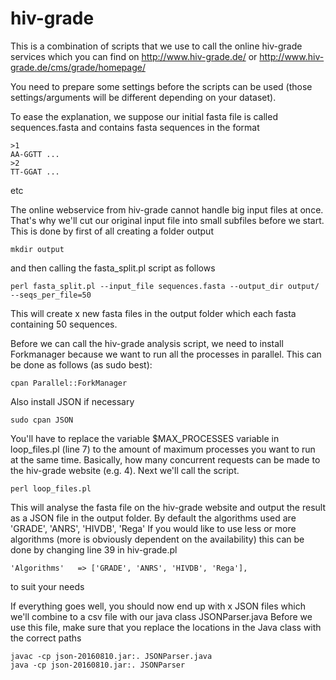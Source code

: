 # hiv-grade

This is a combination of scripts that we use to call the online hiv-grade services which you can find on http://www.hiv-grade.de/ or http://www.hiv-grade.de/cms/grade/homepage/

You need to prepare some settings before the scripts can be used (those settings/arguments will be different depending on your dataset).

To ease the explanation, we suppose our initial fasta file is called sequences.fasta and contains fasta sequences in the format

```
>1
AA-GGTT ...
>2
TT-GGAT ...
```

etc

The online webservice from hiv-grade cannot handle big input files at once. That's why we'll cut our original input file into small subfiles before we start.
This is done by first of all creating a folder output
```
mkdir output
```
and then calling the fasta_split.pl script as follows
```
perl fasta_split.pl --input_file sequences.fasta --output_dir output/ --seqs_per_file=50
```

This will create x new fasta files in the output folder which each fasta containing 50 sequences.

Before we can call the hiv-grade analysis script, we need to install Forkmanager because we want to run all the processes in parallel.
This can be done as follows (as sudo best):
```
cpan Parallel::ForkManager
```
Also install JSON if necessary
```
sudo cpan JSON
```


You'll have to replace the variable $MAX_PROCESSES variable in loop_files.pl (line 7) to the amount of maximum processes you want to run at the same time. Basically, how many concurrent requests can be made to the hiv-grade website (e.g. 4).
Next we'll call the script.
```
perl loop_files.pl
```

This will analyse the fasta file on the hiv-grade website and output the result as a JSON file in the output folder.
By default the algorithms used are 'GRADE', 'ANRS', 'HIVDB', 'Rega'
If you would like to use less or more algorithms (more is obviously dependent on the availability) this can be done by changing line 39 in hiv-grade.pl
```
'Algorithms'   => ['GRADE', 'ANRS', 'HIVDB', 'Rega'],
```
to suit your needs

If everything goes well, you should now end up with x JSON files which we'll combine to a csv file with our java class JSONParser.java
Before we use this file, make sure that you replace the locations in the Java class with the correct paths
```
javac -cp json-20160810.jar:. JSONParser.java
java -cp json-20160810.jar:. JSONParser
```
